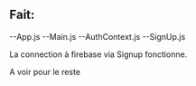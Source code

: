 ## Fait:
--App.js
--Main.js
--AuthContext.js
--SignUp.js

La connection à firebase via Signup fonctionne.

A voir pour le reste